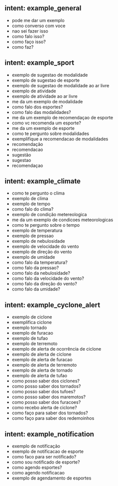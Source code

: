 ## intent: example_general
- pode me dar um exemplo
- como converso com voce
- nao sei fazer isso
- como falo isso?
- como faço isso?
- como faz?

## intent: example_sport
- exemplo de sugestao de modalidade
- exemplo de sugestao de esporte
- exemplo de sugestao de modalidade ao ar livre
- exemplo de atividade 
- exemplo de atividade ao ar livre
- me da um exemplo de modalidade
- como falo dos esportes?
- como falo das modalidades?
- me da um exemplo de recomendaçao de esporte
- como vc recomenda um esporte?
- me da um exemplo de esporte
- como te pergunto sobre modalidades
- exemplifique a recomendacao de modalidades
- recomendação
- recomendacao
- sugestão
- sugestao
- recomendaçao

## intent: example_climate
- como te pergunto o clima
- exemplo de clima
- exemplo de tempo
- como falo do clima?
- exemplo de condição metereologica
- me da um exemplo de condicoes meteorologicas
- como te pergunto sobre o tempo
- exemplo de temperatura
- exemplo de pressao
- exemplo de nebulosidade
- exemplo de velocidade do vento
- exemplo de direção do vento
- exemplo de umidade
- como falo da temperatura?
- como falo da pressao?
- como falo da nebulosidade?
- como falo da velocidade do vento?
- como falo da direção do vento?
- como falo da umidade?

## intent: example_cyclone_alert
- exemplo de ciclone
- exemplifica ciclone
- exemplo tornado
- exemplo de furacao
- exemplo de tufao
- exemplo de terremoto
- exemplo de alerta de ocorrência de ciclone
- exemplo de alerta de ciclone
- exemplo de alerta de furacao
- exemplo de alerta de terremoto
- exemplo de alerta de tornado
- exemplo de alerta de tufao
- como posso saber dos ciclones?
- como posso saber dos tornados?
- como posso saber dos tufoes?
- como posso saber dos maremotos?
- como posso saber dos furacoes?
- como recebo alerta de ciclone?
- como faço para saber dos tornados?
- como faço para saber dos redemoinhos

## intent: example_notification
- exemplo de notificação
- exemplo de notificacao de esporte
- como faco para ser notificado?
- como sou notificado de esporte?
- como agendo esportes?
- como agendo notificacao
- exemplo de agendamento de esportes